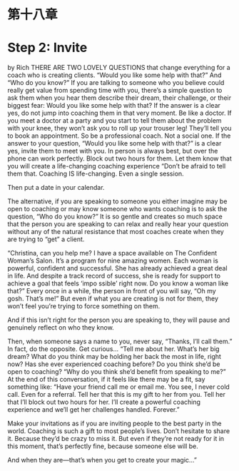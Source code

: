 # 第十八章

# Step 2: Invite
by Rich
THERE ARE TWO LOVELY QUESTIONS that change everything for a coach who is creating clients. “Would you like some help with that?” And “Who do you know?”
If you are talking to someone who you believe could really get value from spending time with you, there’s a simple question to ask them when you hear them describe their dream, their challenge, or their biggest fear: Would you like some help with that?
If the answer is a clear yes, do not jump into coaching them in that very moment. Be like a doctor. If you meet a doctor at a party and you start to tell them about the problem with your knee, they won’t ask you to roll up your trouser leg! They’ll tell you to book an appointment.
So be a professional coach. Not a social one. If the answer to your question, “Would you like some help with that?” is a clear yes, invite them to meet with you. In person is always best, but over the phone can work perfectly. Block out two hours for them. Let them know that you will create a life-changing coaching experience “Don’t be afraid to tell them that. Coaching IS life-changing. Even a single session.

Then put a date in your calendar.

The alternative, if you are speaking to someone you either imagine may be open to coaching or may know someone who wants coaching is to ask the question, “Who do you know?” It is so gentle and creates so much space that the person you are speaking to can relax and really hear your question without any of the natural resistance that most coaches create when they are trying to “get” a client.

  “Christina, can you help me? I have a space available on The Confident Woman’s Salon. It’s a program for nine amazing women. Each woman is powerful, confident and successful. She has already achieved a great deal in life. And despite a track record of success, she is ready for support to achieve a goal that feels ‘impo  ssible’ right now. Do you know a woman like that?”
Every once in a while, the person in front of you will say, “Oh my gosh. That’s me!” But even if what you are creating is not for them, they won’t feel you’re trying to force something on them.

And if this isn’t right for the person you are speaking to, they will pause and genuinely reflect on who they know.

Then, when someone says a name to you, never say, “Thanks, I’ll call them.” In fact, do the opposite. Get curious...
  “Tell me about her. What’s her big dream? What do you think may be holding her back the most in life, right now? Has she ever experienced coaching before? Do you think she’d be open to coaching? “Why do you think she’d benefit from speaking to me?”
At the end of this conversation, if it feels like there may be a fit, say something like:
  “Have your friend call me or email me. You see, I never cold call. Even for a referral. Tell her that this is my gift to her from you. Tell her that I’ll block out two hours for her. I’ll create a powerful coaching experience and we’ll get her challenges handled. Forever.”

Make your invitations as if you are inviting people to the best party in the world. Coaching is such a gift to most people’s lives. Don’t hesitate to share it. Because they’d be crazy to miss it. But even if they’re not ready for it in this moment, that’s perfectly fine, because someone else will be.

  And when they are—that’s when you get to create your magic...”
